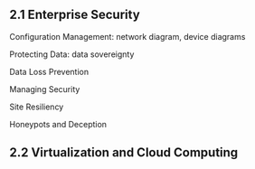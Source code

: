 <h2>2.1 Enterprise Security</h2>

Configuration Management: network diagram, device diagrams

Protecting Data: data sovereignty

Data Loss Prevention

Managing Security

Site Resiliency

Honeypots and Deception

<h2>2.2 Virtualization and Cloud Computing</h2>
<h2></h2>
<h2></h2>
<h2></h2>
<h2></h2>